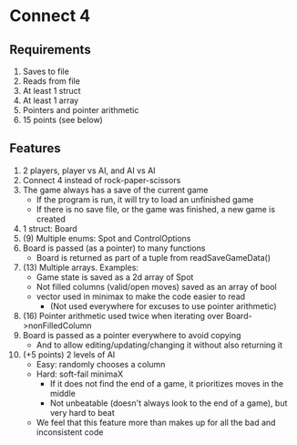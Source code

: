 # Connect 4

## Requirements

1. Saves to file
2. Reads from file
3. At least 1 struct
4. At least 1 array
5. Pointers and pointer arithmetic
6. 15 points (see below)

## Features 

1. 2 players, player vs AI, and AI vs AI
2. Connect 4 instead of rock-paper-scissors
3. The game always has a save of the current game
    - If the program is run, it will try to load an unfinished game
    - If there is no save file, or the game was finished, a new game is created
6. 1 struct: Board
7. (9) Multiple enums: Spot and ControlOptions
11. Board is passed (as a pointer) to many functions
    - Board is returned as part of a tuple from readSaveGameData()
12. (13) Multiple arrays. Examples:
    - Game state is saved as a 2d array of Spot
    - Not filled columns (valid/open moves) saved as an array of bool
    - vector used in minimax to make the code easier to read
        - (Not used everywhere for excuses to use pointer arithmetic)
14. (16) Pointer arithmetic used twice when iterating over Board->nonFilledColumn
17. Board is passed as a pointer everywhere to avoid copying
    - And to allow editing/updating/changing it without also returning it
19. (+5 points) 2 levels of AI
    - Easy: randomly chooses a column
    - Hard: soft-fail minimaX
        - If it does not find the end of a game, it prioritizes moves in the middle
        - Not unbeatable (doesn't always look to the end of a game), but very hard to beat
    - We feel that this feature more than makes up for all the bad and inconsistent code